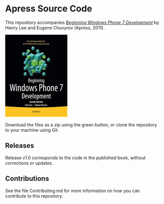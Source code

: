 # Apress Source Code

This repository accompanies [*Beginning Windows Phone 7 Development*](http://www.apress.com/9781430235965) by Henry Lee and Eugene Chuvyrov (Apress, 2011).

![Cover image](9781430235965.jpg)

Download the files as a zip using the green button, or clone the repository to your machine using Git.

## Releases

Release v1.0 corresponds to the code in the published book, without corrections or updates.

## Contributions

See the file Contributing.md for more information on how you can contribute to this repository.
